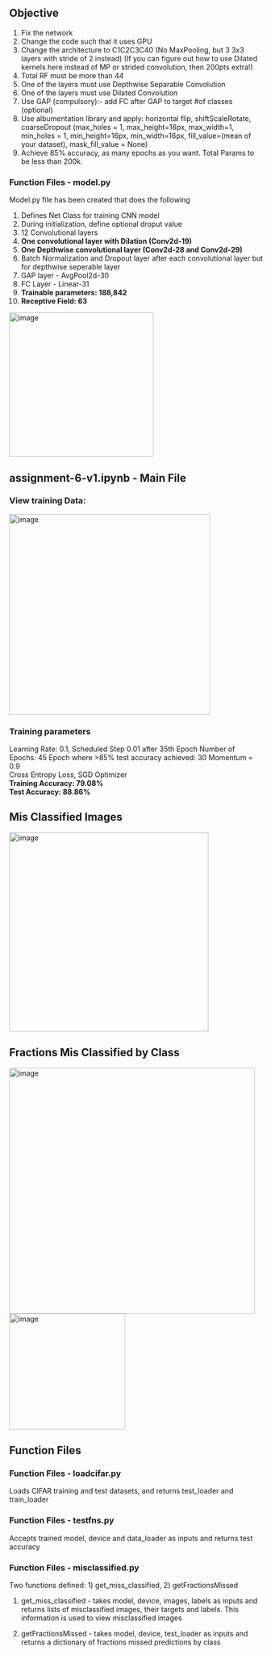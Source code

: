 ## Objective  
1. Fix the network  
2. Change the code such that it uses GPU  
3. Change the architecture to C1C2C3C40 (No MaxPooling, but 3 3x3 layers with stride of 2 instead) (If you can figure out how to use Dilated kernels here instead of MP or strided convolution, then 200pts extra!)  
4. Total RF must be more than 44  
5. One of the layers must use Depthwise Separable Convolution  
6. One of the layers must use Dilated Convolution  
7. Use GAP (compulsory):- add FC after GAP to target #of classes (optional)  
8. Use albumentation library and apply: horizontal flip, shiftScaleRotate, coarseDropout (max_holes = 1, max_height=16px, max_width=1, min_holes = 1, min_height=16px, min_width=16px, fill_value=(mean of your dataset), mask_fill_value = None)  
9. Achieve 85% accuracy, as many epochs as you want. Total Params to be less than 200k.  

### Function Files - model.py  
Model.py file has been created that does the following  
1. Defines Net Class for training CNN model  
2. During initialization, define optional droput value  
3. 12 Convolutional layers
4. **One convolutional layer with Dilation (Conv2d-19)**
5. **One Depthwise convolutional layer (Conv2d-28 and Conv2d-29)**  
6. Batch Normalization and Dropout layer after each convolutional layer but for depthwise seperable layer
7. GAP layer - AvgPool2d-30
8. FC Layer - Linear-31
9. **Trainable parameters: 188,842**  
10. **Receptive Field: 63**  

<img width="286" alt="image" src="https://user-images.githubusercontent.com/13360207/216124978-38b96ff5-44c6-4ef8-b88b-d731eba69922.png">
  
## assignment-6-v1.ipynb - Main File  

### View training Data:  
<img width="398" alt="image" src="https://user-images.githubusercontent.com/13360207/216230688-fade815f-a1c0-45b2-aced-1269a3199b29.png">

### Training parameters  
Learning Rate: 0.1, Scheduled Step 0.01 after 35th Epoch
Number of Epochs: 45
Epoch where >85% test accuracy achieved: 30
Momentum = 0.9  
Cross Entropy Loss, SGD Optimizer  
**Training Accuracy: 79.08%**  
**Test Accuracy: 88.86%**  

## Mis Classified Images  
<img width="395" alt="image" src="https://user-images.githubusercontent.com/13360207/216230957-8bc2a085-7417-47fb-8ded-d06a79610e10.png">

## Fractions Mis Classified by Class  
<img width="487" alt="image" src="https://user-images.githubusercontent.com/13360207/216230982-7180af81-2a46-4038-a016-047a23974d7a.png">

<img width="230" alt="image" src="https://user-images.githubusercontent.com/13360207/216231007-fc567e4c-749c-4ac1-a837-96f1577cf410.png">

## Function Files
### Function Files - loadcifar.py
Loads CIFAR training and test datasets, and returns test_loader and train_loader  

### Function Files - testfns.py  
Accepts trained model, device and data_loader as inputs and returns test accuracy  

### Function Files - misclassified.py  
Two functions defined: 1) get_miss_classified, 2) getFractionsMissed  

1) get_miss_classified - takes model, device, images, labels as inputs and returns lists of misclassified images, their targets and labels. This information is used to view misclassified images  

2) getFractionsMissed - takes model, device, test_loader as inputs and returns a dictionary of fractions missed predictions by class  

